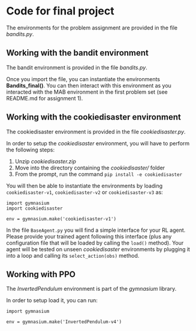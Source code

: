 # Code for final project

The environments for the problem assignment are provided in the file *bandits.py*.

## Working with the bandit environment

The bandit environment is provided in the file *bandits.py*.

Once you import the file, you can instantiate the environments **Bandits_final()**. You can then interact with this
environment as you interacted with the MAB environment in the first problem set (see README.md for assignment 1).

## Working with the cookiedisaster environment

The cookiedisaster environment is provided in the file *cookiedisaster.py*.

In order to setup the *cookiedisaster* environment, you will have to perform the following steps:

1. Unzip *cookiedisaster.zip*
2. Move into the directory containing the *cookiedisaster/* folder
3. From the prompt, run the command  ```pip install -e cookiedisaster```

You will then be able to instantiate the environments by loading ```cookiedisaster-v1```, ```cookiedisaster-v2```
or ```cookiedisaster-v3``` as:

```
import gymnasium
import cookiedisaster

env = gymnasium.make('cookiedisaster-v1')
```

In the file ```BaseAgent.py``` you will find a simple interface for your RL agent. Please provide your trained agent
following this interface (plus any configuration file that will be loaded by calling the ```load()``` method). Your
agent will be tested on unseen *cookiedisaster* environments by plugging it into a loop and calling
its ```select_action(obs)``` method.

## Working with PPO

The *InvertedPendulum* environment is part of the *gymnasium* library.

In order to setup load it, you can run:

```
import gymnasium

env = gymnasium.make('InvertedPendulum-v4')
```